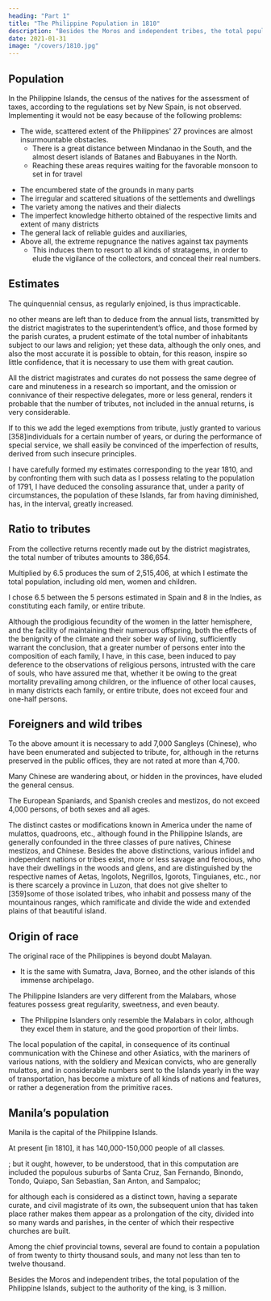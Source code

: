 ```yaml
---
heading: "Part 1"
title: "The Philippine Population in 1810"
description: "Besides the Moros and independent tribes, the total population of the Philippine Islands, subject to the authority of the king, is 3 million"
date: 2021-01-31
image: "/covers/1810.jpg"
---
```



## Population

In the Philippine Islands, the <!-- enumeration --> census of the natives for the assessment of taxes<!-- tributes -->, according to the regulations set by <!-- in the manner ordained by the standing regulations of the Intendants of --> New Spain, is not observed. Implementing it would not be easy because of the following problems: 
- The wide, scattered extent of the Philippines' 27 provinces are almost insurmountable obstacles.
  - There is a great distance between Mindanao in the South, and the almost desert islands of Batanes and Babuyanes in the North. 
  - Reaching these areas requires waiting for the favorable monsoon to set in for travel
<!--   , to the north of that of Luzon, presents , and in some measure affords an excuse for the omission.  -->
<!-- , in order to perform the several voyages from one island to the other;  -->
- The encumbered state of the grounds in many parts
- The irregular and scattered situations of the settlements and dwellings
- The variety among the natives and their dialects
- The imperfect knowledge hitherto obtained of the respective limits and extent of many districts
- The general lack of reliable guides and auxiliaries, 
- Above all, the extreme repugnance the natives against tax payments
  - This induces them to resort to all kinds of stratagems, in order to elude the vigilance of the collectors, and conceal their real numbers.


## Estimates

The quinquennial census, as regularly enjoined, is thus impracticable. 

no other means are left than to deduce from the annual lists, transmitted by the district magistrates to the superintendent’s office, and those formed by the parish curates, a prudent estimate of the total number of inhabitants subject to our laws and religion; yet these data, although the only ones, and also the most accurate it is possible to obtain, for this reason, inspire so little confidence, that it is necessary to use them with great caution. 

All the district magistrates and curates do not possess the same degree of care and minuteness in a research so important, and the omission or connivance of their respective delegates, more or less general, renders it probable that the number of tributes, not included in the annual returns, is very considerable. 

If to this we add the leged exemptions from tribute, justly granted to various [358]individuals for a certain number of years, or during the performance of special service, we shall easily be convinced of the imperfection of results, derived from such insecure principles. 

I have carefully formed my estimates corresponding to the year 1810, and by confronting them with such data as I possess relating to the population of 1791, I have deduced the consoling assurance that, under a parity of circumstances, the population of these Islands, far from having diminished, has, in the interval, greatly increased.

## Ratio to tributes

From the collective returns recently made out by the district magistrates, the total number of tributes amounts to 386,654. 

Multiplied by 6.5 produces the sum of 2,515,406, at which I estimate the total population, including old men, women and children. 

I chose 6.5 between the 5 persons estimated in Spain and 8 in the Indies, as constituting each family, or entire tribute. 

Although the prodigious fecundity of the women in the latter hemisphere, and the facility of maintaining their numerous offspring, both the effects of the benignity of the climate and their sober way of living, sufficiently warrant the conclusion, that a greater number of persons enter into the composition of each family, I have, in this case, been induced to pay deference to the observations of religious persons, intrusted with the care of souls, who have assured me that, whether it be owing to the great mortality prevailing among children, or the influence of other local causes, in many districts each family, or entire tribute, does not exceed four and one-half persons.

## Foreigners and wild tribes

To the above amount it is necessary to add 7,000 Sangleys (Chinese), who have been enumerated and subjected to tribute, for, although in the returns preserved in the public offices, they are not rated at more than 4,700. 

Many Chinese are wandering about, or hidden in the provinces, have eluded the general census. 

The European Spaniards, and Spanish creoles and mestizos, do not exceed 4,000 persons, of both sexes and all ages. 

The distinct castes or modifications known in America under the name of mulattos, quadroons, etc., although found in the Philippine Islands, are generally confounded in the three classes of pure natives, Chinese mestizos, and Chinese. Besides the above distinctions, various infidel and independent nations or tribes exist, more or less savage and ferocious, who have their dwellings in the woods and glens, and are distinguished by the respective names of Aetas, Ingolots, Negrillos, Igorots, Tinguianes, etc., nor is there scarcely a province in Luzon, that does not give shelter to [359]some of those isolated tribes, who inhabit and possess many of the mountainous ranges, which ramificate and divide the wide and extended plains of that beautiful island.

## Origin of race

The original race of the Philippines is beyond doubt Malayan. 
- It is the same with Sumatra, Java, Borneo, and the other islands of this immense archipelago. 

The Philippine Islanders are very different from the Malabars, whose features possess great regularity, sweetness, and even beauty.
- The Philippine Islanders only resemble the Malabars in color, although they excel them in stature, and the good proportion of their limbs.

The local population of the capital, in consequence of its continual communication with the Chinese and other Asiatics, with the mariners of various nations, with the soldiery and Mexican convicts, who are generally mulattos, and in considerable numbers sent to the Islands yearly in the way of transportation, has become a mixture of all kinds of nations and features, or rather a degeneration from the primitive races.

## Manila’s population

Manila is the capital of the Philippine Islands.

At present [in 1810], it has 140,000-150,000 people of all classes.

; but it ought, however, to be understood, that in this computation are included the populous suburbs of Santa Cruz, San Fernando, Binondo, Tondo, Quiapo, San Sebastian, San Anton, and Sampaloc; 

for although each is considered as a distinct town, having a separate curate, and civil magistrate of its own, the subsequent union that has taken place rather makes them appear as a prolongation of the city, divided into so many wards and parishes, in the center of which their respective churches are built.

Among the chief provincial towns, several are found to contain a population of from twenty to thirty thousand souls, and many not less than ten to twelve thousand. 

Besides the Moros and independent tribes, the total population of the Philippine Islands, subject to the authority of the king, is 3 million.
